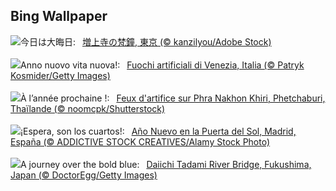 ## Bing Wallpaper
![](https://www.bing.com/th?id=OHR.Omisoka2023_JA-JP4038808718_UHD.jpg&w=1000)今日は大晦日:&nbsp;&ensp;[増上寺の梵鐘, 東京 (© kanzilyou/Adobe Stock)](https://www.bing.com/th?id=OHR.Omisoka2023_JA-JP4038808718_UHD.jpg)
<br><br/>
![](https://www.bing.com/th?id=OHR.SantaMariaVenice_1185725818_IT-IT0984119913_UHD.jpg&w=1000)Anno nuovo vita nuova!:&nbsp;&ensp;[Fuochi artificiali di Venezia, Italia (© Patryk Kosmider/Getty Images)](https://www.bing.com/th?id=OHR.SantaMariaVenice_1185725818_IT-IT0984119913_UHD.jpg)
<br><br/>
![](https://www.bing.com/th?id=OHR.ThailandNewYears_FR-FR9400381287_UHD.jpg&w=1000)À l’année prochaine !:&nbsp;&ensp;[Feux d'artifice sur Phra Nakhon Khiri, Phetchaburi, Thaïlande (© noomcpk/Shutterstock)](https://www.bing.com/th?id=OHR.ThailandNewYears_FR-FR9400381287_UHD.jpg)
<br><br/>
![](https://www.bing.com/th?id=OHR.SpainNewYear_ES-ES8250941524_UHD.jpg&w=1000)¡Espera, son los cuartos!:&nbsp;&ensp;[Año Nuevo en la Puerta del Sol, Madrid, España (© ADDICTIVE STOCK CREATIVES/Alamy Stock Photo)](https://www.bing.com/th?id=OHR.SpainNewYear_ES-ES8250941524_UHD.jpg)
<br><br/>
![](https://www.bing.com/th?id=OHR.TadamiWinter_EN-GB2259719616_UHD.jpg&w=1000)A journey over the bold blue:&nbsp;&ensp;[Daiichi Tadami River Bridge, Fukushima, Japan (© DoctorEgg/Getty Images)](https://www.bing.com/th?id=OHR.TadamiWinter_EN-GB2259719616_UHD.jpg)
<br><br/>
